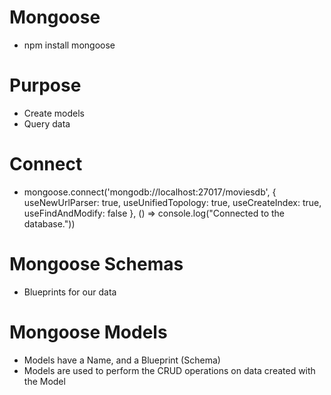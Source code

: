 # Mongoose
* npm install mongoose

# Purpose 
* Create models
* Query data

# Connect
*   mongoose.connect('mongodb://localhost:27017/moviesdb',
        {
            useNewUrlParser: true,
            useUnifiedTopology: true,
            useCreateIndex: true,
            useFindAndModify: false
        }, () => console.log("Connected to the database."))

# Mongoose Schemas
* Blueprints for our data

# Mongoose Models
* Models have a Name, and a Blueprint (Schema)
* Models are used to perform the CRUD operations on data created with the Model
